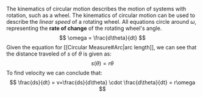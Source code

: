 The kinematics of circular motion describes the motion of systems with rotation, such as a wheel. The kinematics of circular motion can be used to describe the *linear speed* of a rotating wheel. All equations circle around $\omega$, representing the **rate of change** of the rotating wheel's angle.
$$
\omega = \frac{d\theta}{dt}
$$
Given the equation for [[Circular Measure#Arc|arc length]], we can see that the distance traveled of $s$ of $\theta$ is given as:
$$
s(\theta) = r\theta
$$
To find velocity we can conclude that:
$$
\frac{ds}{dt} = v=\frac{ds}{d\theta} \cdot \frac{d\theta}{dt} = r\omega
$$
